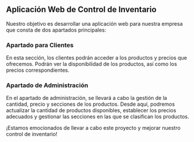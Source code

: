 ## Aplicación Web de Control de Inventario

Nuestro objetivo es desarrollar una aplicación web para nuestra empresa que consta de dos apartados principales:

### Apartado para Clientes

En esta sección, los clientes podrán acceder a los productos y precios que ofrecemos. Podrán ver la disponibilidad de los productos, así como los precios correspondientes.

### Apartado de Administración

En el apartado de administración, se llevará a cabo la gestión de la cantidad, precio y secciones de los productos. Desde aquí, podremos actualizar la cantidad de productos disponibles, establecer los precios adecuados y gestionar las secciones en las que se clasifican los productos.

¡Estamos emocionados de llevar a cabo este proyecto y mejorar nuestro control de inventario!
